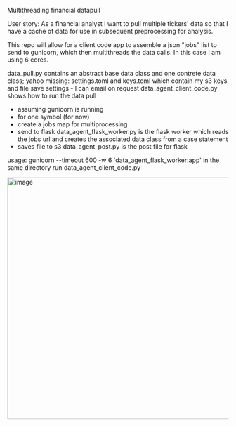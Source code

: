 Multithreading financial datapull

User story: As a financial analyst I want to pull multiple tickers' data so that I have a cache of data for use in subsequent preprocessing for analysis.

This repo will allow for a client code app to assemble a json "jobs" list to send to gunicorn, which then multithreads the data calls.  In this case I am using 6 cores.

data_pull.py contains an abstract base data class and one contrete data class; yahoo
missing: settings.toml and keys.toml which contain my s3 keys and file save settings - I can email on request
data_agent_client_code.py shows how to run the data pull
- assuming gunicorn is running
- for one symbol (for now)
- create a jobs map for multiprocessing
- send to flask
data_agent_flask_worker.py is the flask worker which reads the jobs url and creates the associated data class from a case statement
- saves file to s3
data_agent_post.py is the post file for flask

usage:
gunicorn --timeout 600 -w 6 'data_agent_flask_worker:app' in the same directory
run data_agent_client_code.py

<img width="551" alt="image" src="https://github.com/user-attachments/assets/f91560df-80c1-4815-9c23-4f96dd5e4c3f" />
